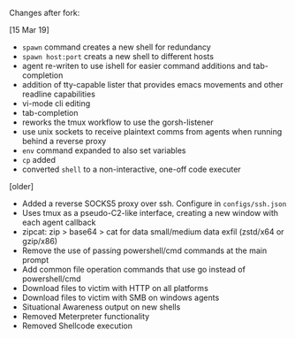 Changes after fork:

[15 Mar 19]

* `spawn` command creates a new shell for redundancy
* `spawn host:port` creats a new shell to different hosts
* agent re-writen to use ishell for easier command additions and tab-completion
* addition of tty-capable lister that provides emacs movements and other readline capabilities
* vi-mode cli editing
* tab-completion
* reworks the tmux workflow to use the gorsh-listener
* use unix sockets to receive plaintext comms from agents when running behind a reverse proxy
* `env` command expanded to also set variables
* `cp` added
* converted `shell` to a non-interactive,  one-off code executer


[older]
* Added a reverse SOCKS5 proxy over ssh. Configure in `configs/ssh.json`
* Uses tmux as a pseudo-C2-like interface, creating a new window with each agent callback
* zipcat: zip > base64 > cat for data small/medium data exfil (zstd/x64 or gzip/x86)
* Remove the use of passing powershell/cmd commands at the main prompt
* Add common file operation commands that use go instead of powershell/cmd
* Download files to victim with HTTP on all platforms
* Download files to victim with SMB on windows agents
* Situational Awareness output on new shells
* Removed Meterpreter functionality
* Removed Shellcode execution
